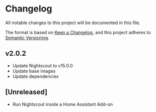 # Changelog
All notable changes to this project will be documented in this file.

The format is based on [Keep a Changelog](https://keepachangelog.com/en/1.0.0/),
and this project adheres to [Semantic Versioning](https://semver.org/spec/v2.0.0.html).

## v2.0.2
- Update Nightscout to v15.0.0
- Update base images
- Update dependencies

## [Unreleased]
- Run Nightscout inside a Home Assistant Add-on
